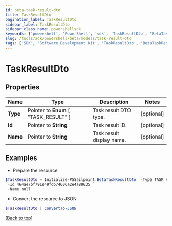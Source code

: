 ```yaml
---
id: beta-task-result-dto
title: TaskResultDto
pagination_label: TaskResultDto
sidebar_label: TaskResultDto
sidebar_class_name: powershellsdk
keywords: ['powershell', 'PowerShell', 'sdk', 'TaskResultDto', 'BetaTaskResultDto'] 
slug: /tools/sdk/powershell/beta/models/task-result-dto
tags: ['SDK', 'Software Development Kit', 'TaskResultDto', 'BetaTaskResultDto']
---
```



# TaskResultDto

## Properties

Name | Type | Description | Notes
------------ | ------------- | ------------- | -------------
**Type** |  Pointer to  **Enum** [  "TASK_RESULT" ] | Task result DTO type. | [optional] 
**Id** |  Pointer to **String** | Task result ID. | [optional] 
**Name** |  Pointer to **String** | Task result display name. | [optional] 

## Examples

- Prepare the resource
```powershell
$TaskResultDto = Initialize-PSSailpoint.BetaTaskResultDto  -Type TASK_RESULT `
 -Id 464ae7bf791e49fdb74606a2e4a89635 `
 -Name null
```

- Convert the resource to JSON
```powershell
$TaskResultDto | ConvertTo-JSON
```


[[Back to top]](#) 

